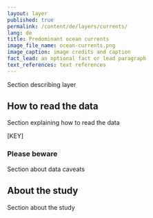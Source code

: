 ```yaml
---
layout: layer
published: true
permalink: /content/de/layers/currents/
lang: de
title: Predominant ocean currents
image_file_name: ocean-currents.png
image_caption: image credits and caption
fact_lead: an optional fact or lead paragraph
text_references: text references
---
```


Section describing layer

## How to read the data

Section explaining how to read the data

[KEY]

### Please beware

Section about data caveats

## About the study

Section about the study
